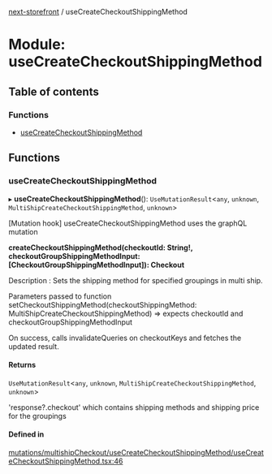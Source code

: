 [next-storefront](../README.md) / useCreateCheckoutShippingMethod

# Module: useCreateCheckoutShippingMethod

## Table of contents

### Functions

- [useCreateCheckoutShippingMethod](useCreateCheckoutShippingMethod.md#usecreatecheckoutshippingmethod)

## Functions

### useCreateCheckoutShippingMethod

▸ **useCreateCheckoutShippingMethod**(): `UseMutationResult`<`any`, `unknown`, `MultiShipCreateCheckoutShippingMethod`, `unknown`\>

[Mutation hook] useCreateCheckoutShippingMethod uses the graphQL mutation

<b>createCheckoutShippingMethod(checkoutId: String!, checkoutGroupShippingMethodInput: [CheckoutGroupShippingMethodInput]): Checkout</b>

Description : Sets the shipping method for specified groupings in multi ship.

Parameters passed to function setCheckoutShippingMethod(checkoutShippingMethod: MultiShipCreateCheckoutShippingMethod) => expects checkoutId and checkoutGroupShippingMethodInput

On success, calls invalidateQueries on checkoutKeys and fetches the updated result.

#### Returns

`UseMutationResult`<`any`, `unknown`, `MultiShipCreateCheckoutShippingMethod`, `unknown`\>

'response?.checkout' which contains shipping methods and shipping price for the groupings

#### Defined in

[mutations/multishipCheckout/useCreateCheckoutShippingMethod/useCreateCheckoutShippingMethod.tsx:46](https://github.com/KiboSoftware/nextjs-storefront/blob/474c22ea/hooks/mutations/multishipCheckout/useCreateCheckoutShippingMethod/useCreateCheckoutShippingMethod.tsx#L46)
